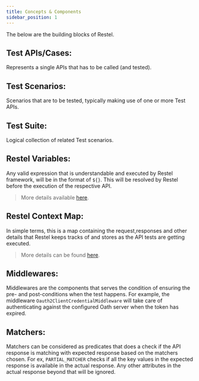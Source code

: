 ```yaml
---
title: Concepts & Components
sidebar_position: 1
---
```


The below are the building blocks of Restel.

## Test APIs/Cases: 

Represents a single APIs that has to be called (and tested).

## Test Scenarios:

Scenarios that are to be tested, typically making use of one or more Test APIs.

## Test Suite:

Logical collection of related Test scenarios.

## Restel Variables:

Any valid expression that is understandable and executed by Restel framework, will be in the format of `${}`.
This will be resolved by Restel before the execution of the respective API.

> More details available [here](variables_and_context#variables).

## Restel Context Map:

In simple terms, this is a map containing the request,responses and other details that Restel keeps tracks of and stores as the API tests are getting executed.

> More details can be found [here](variables_and_context#context).

## Middlewares:

Middlewares are the components that serves the condition of ensuring the pre- and post-conditions when the test happens. For example, the middleware `Oauth2ClientCredentialMiddleware` will take care of authenticating against the configured Oath server when the token has expired.

## Matchers:

Matchers can be considered as predicates that does a check if the API response is matching with expected response based on the matchers chosen. For ex, `PARTIAL_MATCHER` checks if all the key values in the expected response is available in the actual response. Any other attributes in the actual response beyond that will be ignored.
